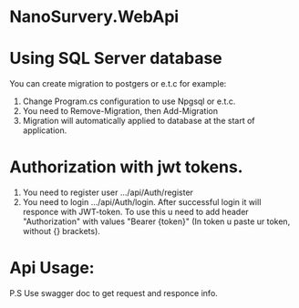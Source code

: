 # NanoSurvery.WebApi

# Using SQL Server database
You can create migration to postgers or e.t.c for example:
 1) Change Program.cs configuration to use Npgsql or e.t.c.
 2) You need to Remove-Migration, then Add-Migration
 3) Migration will automatically applied to database at the start of application.
# Authorization with jwt tokens.
1) You need to register user .../api/Auth/register
2) You need to login .../api/Auth/login. After successful login it will responce with JWT-token. To use this u need to add header "Authorization" with values "Bearer {token}" (In token u paste ur token, without {} brackets).
# Api Usage:

P.S Use swagger doc to get request and responce info.
